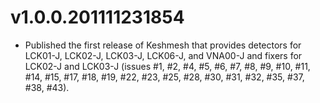 v1.0.0.201111231854
===================
- Published the first release of Keshmesh that provides detectors for LCK01-J, LCK02-J, LCK03-J, LCK06-J, and VNA00-J and fixers for LCK02-J and LCK03-J (issues #1, #2, #4, #5, #6, #7, #8, #9, #10, #11, #14, #15, #17, #18, #19, #22, #23, #25, #28, #30, #31, #32, #35, #37, #38, #43).

